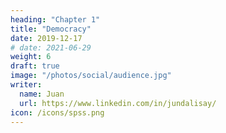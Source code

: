 ```yaml
---
heading: "Chapter 1"
title: "Democracy"
date: 2019-12-17
# date: 2021-06-29
weight: 6
draft: true
image: "/photos/social/audience.jpg"
writer:
  name: Juan
  url: https://www.linkedin.com/in/jundalisay/
icon: /icons/spss.png
---
```


